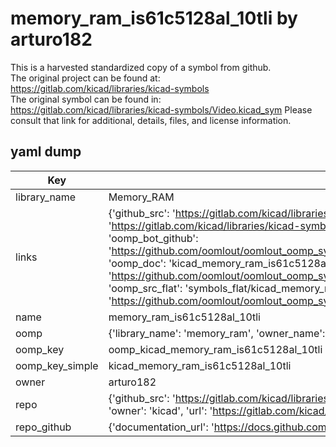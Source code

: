 # memory_ram_is61c5128al_10tli by arturo182  
This is a harvested standardized copy of a symbol from github.  
The original project can be found at:  
https://gitlab.com/kicad/libraries/kicad-symbols  
The original symbol can be found in:
https://gitlab.com/kicad/libraries/kicad-symbols/Video.kicad_sym
Please consult that link for additional, details, files, and license information.  
## yaml dump  
| Key | Value |  
| --- | --- |  
| library_name | Memory_RAM |  
| links | {'github_src': 'https://gitlab.com/kicad/libraries/kicad-symbols/Video.kicad_sym', 'github_src_repo': 'https://gitlab.com/kicad/libraries/kicad-symbols', 'oomp_bot': 'kicad_memory_ram_is61c5128al_10tli/working', 'oomp_bot_github': 'https://github.com/oomlout/oomlout_oomp_symbol_bot/tree/main/kicad_memory_ram_is61c5128al_10tli/working', 'oomp_doc': 'kicad_memory_ram_is61c5128al_10tli/working', 'oomp_doc_github': 'https://github.com/oomlout/oomlout_oomp_symbol_doc/tree/main/kicad_memory_ram_is61c5128al_10tli/working', 'oomp_src_flat': 'symbols_flat/kicad_memory_ram_is61c5128al_10tli/working', 'oomp_src_flat_github': 'https://github.com/oomlout/oomlout_oomp_symbol_src/tree/main/kicad_memory_ram_is61c5128al_10tli/working'} |  
| name | memory_ram_is61c5128al_10tli |  
| oomp | {'library_name': 'memory_ram', 'owner_name': 'kicad', 'symbol_name': 'memory_ram_is61c5128al_10tli'} |  
| oomp_key | oomp_kicad_memory_ram_is61c5128al_10tli |  
| oomp_key_simple | kicad_memory_ram_is61c5128al_10tli |  
| owner | arturo182 |  
| repo | {'github_src': 'https://gitlab.com/kicad/libraries/kicad-symbols/Video.kicad_sym', 'name': 'libraries/kicad-symbols', 'owner': 'kicad', 'url': 'https://gitlab.com/kicad/libraries/kicad-symbols'} |  
| repo_github | {'documentation_url': 'https://docs.github.com/rest/repos/repos#get-a-repository', 'message': 'Not Found'} |  

